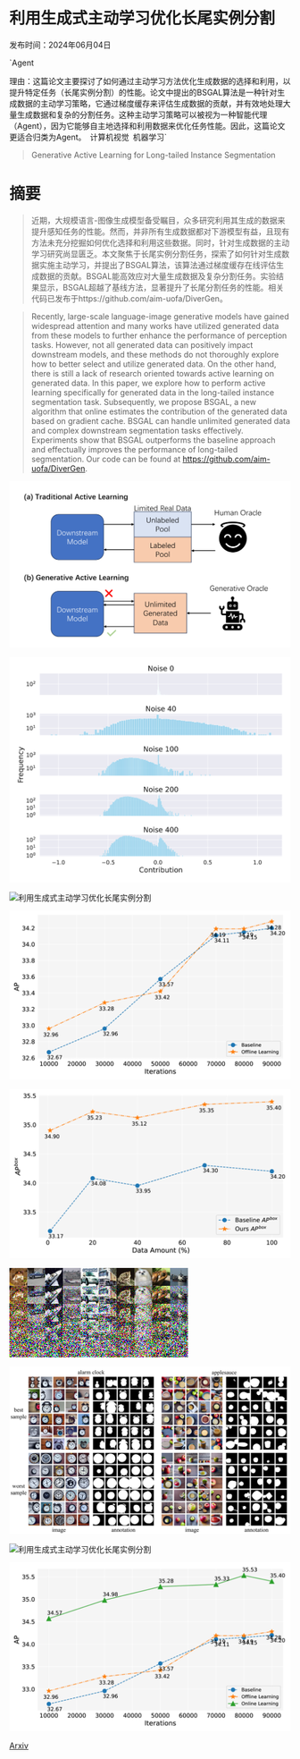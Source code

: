 # 利用生成式主动学习优化长尾实例分割

发布时间：2024年06月04日

`Agent

理由：这篇论文主要探讨了如何通过主动学习方法优化生成数据的选择和利用，以提升特定任务（长尾实例分割）的性能。论文中提出的BSGAL算法是一种针对生成数据的主动学习策略，它通过梯度缓存来评估生成数据的贡献，并有效地处理大量生成数据和复杂的分割任务。这种主动学习策略可以被视为一种智能代理（Agent），因为它能够自主地选择和利用数据来优化任务性能。因此，这篇论文更适合归类为Agent。` `计算机视觉` `机器学习`

> Generative Active Learning for Long-tailed Instance Segmentation

# 摘要

> 近期，大规模语言-图像生成模型备受瞩目，众多研究利用其生成的数据来提升感知任务的性能。然而，并非所有生成数据都对下游模型有益，且现有方法未充分挖掘如何优化选择和利用这些数据。同时，针对生成数据的主动学习研究尚显匮乏。本文聚焦于长尾实例分割任务，探索了如何针对生成数据实施主动学习，并提出了BSGAL算法，该算法通过梯度缓存在线评估生成数据的贡献。BSGAL能高效应对大量生成数据及复杂分割任务。实验结果显示，BSGAL超越了基线方法，显著提升了长尾分割任务的性能。相关代码已发布于https://github.com/aim-uofa/DiverGen。

> Recently, large-scale language-image generative models have gained widespread attention and many works have utilized generated data from these models to further enhance the performance of perception tasks. However, not all generated data can positively impact downstream models, and these methods do not thoroughly explore how to better select and utilize generated data. On the other hand, there is still a lack of research oriented towards active learning on generated data. In this paper, we explore how to perform active learning specifically for generated data in the long-tailed instance segmentation task. Subsequently, we propose BSGAL, a new algorithm that online estimates the contribution of the generated data based on gradient cache. BSGAL can handle unlimited generated data and complex downstream segmentation tasks effectively. Experiments show that BSGAL outperforms the baseline approach and effectually improves the performance of long-tailed segmentation. Our code can be found at https://github.com/aim-uofa/DiverGen.

![利用生成式主动学习优化长尾实例分割](../../../paper_images/2406.02435/x1.png)

![利用生成式主动学习优化长尾实例分割](../../../paper_images/2406.02435/x2.png)

![利用生成式主动学习优化长尾实例分割](../../../paper_images/2406.02435/x3.png)

![利用生成式主动学习优化长尾实例分割](../../../paper_images/2406.02435/x4.png)

![利用生成式主动学习优化长尾实例分割](../../../paper_images/2406.02435/x5.png)

![利用生成式主动学习优化长尾实例分割](../../../paper_images/2406.02435/vis_noised_imgs_cifar10.png)

![利用生成式主动学习优化长尾实例分割](../../../paper_images/2406.02435/x6.png)

![利用生成式主动学习优化长尾实例分割](../../../paper_images/2406.02435/x7.png)

![利用生成式主动学习优化长尾实例分割](../../../paper_images/2406.02435/x8.png)

[Arxiv](https://arxiv.org/abs/2406.02435)